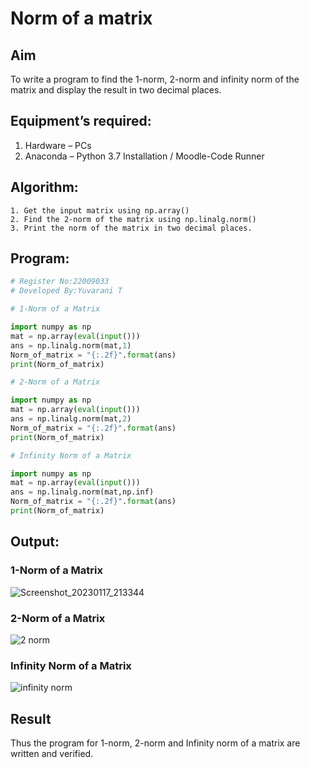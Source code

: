 # Norm of a matrix
## Aim
To write a program to find the 1-norm, 2-norm and infinity norm of the matrix and display the result in two decimal places.
## Equipment’s required:
1.	Hardware – PCs
2.	Anaconda – Python 3.7 Installation / Moodle-Code Runner
## Algorithm:
	1. Get the input matrix using np.array()   
    2. Find the 2-norm of the matrix using np.linalg.norm()
	3. Print the norm of the matrix in two decimal places.
## Program:
```Python
# Register No:22009033
# Developed By:Yuvarani T

# 1-Norm of a Matrix

import numpy as np
mat = np.array(eval(input()))
ans = np.linalg.norm(mat,1)
Norm_of_matrix = "{:.2f}".format(ans)
print(Norm_of_matrix)

# 2-Norm of a Matrix

import numpy as np
mat = np.array(eval(input()))
ans = np.linalg.norm(mat,2)
Norm_of_matrix = "{:.2f}".format(ans)
print(Norm_of_matrix)

# Infinity Norm of a Matrix

import numpy as np
mat = np.array(eval(input()))
ans = np.linalg.norm(mat,np.inf)
Norm_of_matrix = "{:.2f}".format(ans)
print(Norm_of_matrix)
```
## Output:
### 1-Norm of a Matrix

![Screenshot_20230117_213344](https://user-images.githubusercontent.com/121418522/212949918-b6ed9091-7880-42e2-9231-ec8bb7a5b507.png)

### 2-Norm of a Matrix

![2 norm](https://user-images.githubusercontent.com/121418522/212950755-4d26eb0f-0977-4213-87b6-b4b20fa78748.png)
### Infinity Norm of a Matrix

![infinity norm](https://user-images.githubusercontent.com/121418522/212950841-ddf0089a-bee1-4426-a979-79829f2e47cc.png)

## Result
Thus the program for 1-norm, 2-norm and Infinity norm of a matrix are written and verified.
